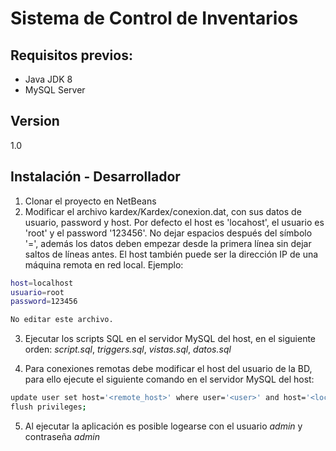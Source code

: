 # Sistema de Control de Inventarios

## Requisitos previos:
 - Java JDK 8
 - MySQL Server

## Version
1.0

## Instalación - Desarrollador
1. Clonar el proyecto en NetBeans
2. Modificar el archivo  kardex/Kardex/conexion.dat, con sus datos de usuario, password y host. Por defecto el host es 'locahost', el usuario es 'root' y el password '123456'. No dejar espacios después del símbolo '=', además los datos deben empezar desde la primera línea sin dejar saltos de líneas antes. El host también puede ser la dirección IP de una máquina remota en red local. Ejemplo:
```sh
host=localhost
usuario=root
password=123456

No editar este archivo.
```
3. Ejecutar los scripts SQL en el servidor MySQL del host, en el siguiente orden: *script.sql*, *triggers.sql*, *vistas.sql*, *datos.sql*

4. Para conexiones remotas debe modificar el host del usuario de la BD, para ello ejecute el siguiente comando en el servidor MySQL del host:
```sh
update user set host='<remote_host>' where user='<user>' and host='<localhost>';
flush privileges;
```
5. Al ejecutar la aplicación es posible logearse con el usuario *admin* y contraseña *admin*
